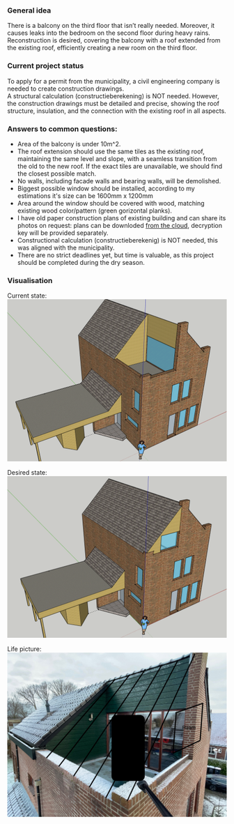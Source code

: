 ### General idea
There is a balcony on the third floor that isn’t really needed. Moreover, it causes leaks into the bedroom on the second floor during heavy rains. Reconstruction is desired, covering the balcony with a roof extended from the existing roof, efficiently creating a new room on the third floor.

### Current project status
To apply for a permit from the municipality, a civil engineering company is needed to create construction drawings.  
A structural calculation (constructieberekening) is NOT needed. However, the construction drawings must be detailed and precise, showing the roof structure, insulation, and the connection with the existing roof in all aspects.

### Answers to common questions:
* Area of the balcony is under 10m^2.
* The roof extension should use the same tiles as the existing roof, maintaining the same level and slope, with a seamless transition from the old to the new roof. If the exact tiles are unavailable, we should find the closest possible match.
* No walls, including facade walls and bearing walls, will be demolished.
* Biggest possible window should be installed, according to my estimations it's size can be 1600mm x 1200mm
* Area around the window should be covered with wood, matching existing wood color/pattern (green gorizontal planks).
* I have old paper construction plans of existing building and can share its photos on request: plans can be downloded [from the cloud](https://mega.nz/file/ZNcEWayK), decryption key will be provided separately. 
* Constructional calculation (constructieberekenig) is NOT needed, this was aligned with the municipality.
* There are no strict deadlines yet, but time is valuable, as this project should be completed during the dry season.

### Visualisation
Current state:  
![Current](color_current.png)  

Desired state:  
![Desired](color_future.png)  

Life picture:  
![Real](real.jpeg)
